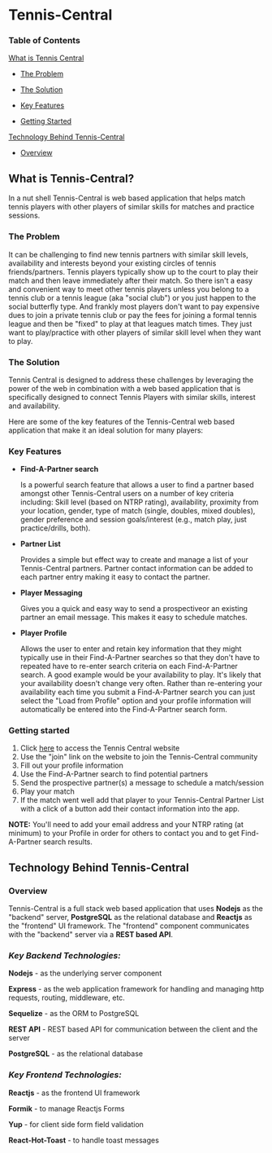 # Tennis-Central
### Table of Contents
[What is Tennis Central](#what-is-tennis-central)

- [The Problem](#the-problem)

- [The Solution](#the-solution)

- [Key Features](#key-features)

- [Getting Started](#getting-started)

[Technology Behind Tennis-Central](#technology-behind-tennis-central)
 
- [Overview](#overview)

## What is Tennis-Central?
   In a nut shell Tennis-Central is web based application that helps match tennis players with other players of similar skills for matches and practice sessions. 

### The Problem
   It can be challenging to find new tennis partners with similar skill levels, availability and interests beyond your existing circles of tennis friends/partners.
Tennis players typically show up to the court to play their match and then leave immediately after their match. So there isn't a easy and convenient way to meet other
tennis players unless you belong to a tennis club or a tennis league (aka "social club") or you just happen to the social butterfly type. And frankly most players don't
want to pay expensive dues to join a private tennis club or pay the fees for joining a formal tennis league and then be "fixed" to play at that leagues match times. 
They just want to play/practice with other players of similar skill level when they want to play. 

### The Solution
   Tennis Central is designed to address these challenges by leveraging the power of the web in combination with a web based application that is specifically designed
   to connect Tennis Players with similar skills, interest and availability. 

Here are some of the key features of the Tennis-Central web based application that make it an ideal solution for many players: 

### Key Features
  * **Find-A-Partner search** 
  
     Is a powerful search feature that allows a user to find a partner based amongst other Tennis-Central users on a number of key criteria including: Skill level (based on NTRP rating), availability, proximity from your location, gender, 
  type of match (single, doubles, mixed doubles), gender preference and session goals/interest (e.g., match play, just practice/drills, both). 
  * **Partner List** 
  
     Provides a simple but effect way to create and manage a list of your Tennis-Central partners. Partner contact information can be added to each partner entry making it easy
  to contact the partner. 
  * **Player Messaging**
  
     Gives you a quick and easy way to send a prospectiveor an existing partner an email message. This makes it easy to schedule matches. 
  * **Player Profile** 
  
     Allows the user to enter and retain key information that they might typically use in their Find-A-Partner searches so that they don't have to repeated have to 
  re-enter search criteria on each Find-A-Partner search. A good example would be your availability to play. It's likely that your availability doesn't change very 
  often. Rather than re-entering your availability each time you submit a Find-A-Partner search you can just select the "Load from Profile" option and your profile
  information will automatically be entered into the Find-A-Partner search form. 
  
  ### Getting started
  1. Click [here](https://agonizing-motion.surge.sh/) to access the Tennis Central website 
  2. Use the "join" link on the website to join the Tennis-Central community
  3. Fill out your profile information 
  4. Use the Find-A-Partner search to find potential partners
  5. Send the prospective partner(s) a message to schedule a match/session
  6. Play your match
  7. If the match went well add that player to your Tennis-Central Partner List with a click of a button add their contact information into the app.
  
**NOTE:**  You'll need to add your email address and your NTRP rating (at minimum) to your Profile in order for others to contact you and to get Find-A-Partner search results.

## Technology Behind Tennis-Central
### Overview
   Tennis-Central is a full stack web based application that uses **Nodejs** as the "backend" server, **PostgreSQL** as the relational database and **Reactjs** as the "frontend" UI framework. The "frontend" component communicates with the "backend" server via a **REST based API**.
   
### ___Key Backend Technologies:___ 
   **Nodejs** - as the underlying server component
   
   **Express** - as the web application framework for handling and managing http requests, routing, middleware, etc.
   
   **Sequelize** - as the ORM to PostgreSQL
   
   **REST API**  - REST based API for communication between the client and the server
   
   **PostgreSQL** - as the relational database
   

### ___Key Frontend Technologies:___ 
   **Reactjs** - as the frontend UI framework
   
   **Formik**  - to manage Reactjs Forms
   
   **Yup** - for client side form field validation
   
   **React-Hot-Toast** - to handle toast messages
 
